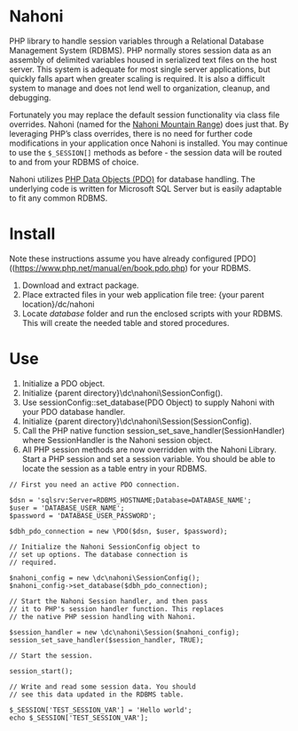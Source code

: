 # Nahoni
PHP library to handle session variables through a Relational Database Management System (RDBMS). PHP normally stores session data as an assembly of delimited variables housed in serialized text files on the host server. This system is adequate for most single server applications, but quickly falls apart when greater scaling is required. It is also a difficult system to manage and does not lend well to organization, cleanup, and debugging.

Fortunately you may replace the default session functionality via class file overrides. Nahoni (named for the [Nahoni Mountain Range](http://www.geodata.us/canada_names_maps/maps.php?featureid=KAENM&f=312)) does just that. By leveraging PHP’s class overrides, there is no need for further code modifications in your application once Nahoni is installed. You may continue to use the <code>$_SESSION[]</code> methods as before - the session data will be routed to and from your RDBMS of choice.

Nahoni utilizes [PHP Data Objects (PDO)](https://www.php.net/manual/en/book.pdo.php) for database handling. The underlying code is written for Microsoft SQL Server but is easily adaptable to fit any common RDBMS.  

# Install
Note these instructions assume you have already configured [PDO]((https://www.php.net/manual/en/book.pdo.php) for your RDBMS.

1. Download and extract package.
1. Place extracted files in your web application file tree: {your parent location}/dc/nahoni
1. Locate _database_ folder and run the enclosed scripts with your RDBMS. This will create the needed table and stored procedures.

# Use
1. Initialize a PDO object.
1. Initialize {parent directory}\dc\nahoni\SessionConfig().
1. Use sessionConfig::set_database(PDO Object) to supply Nahoni with your PDO database handler.
1. Initialize {parent directory}\dc\nahoni\Session(SessionConfig). 
1. Call the PHP native function session_set_save_handler(SessionHandler) where SessionHandler is the Nahoni session object.
1. All PHP session methods are now overridden with the Nahoni Library. Start a PHP session and set a session variable. You should be able to locate the session as a table entry in your RDBMS.

```	
// First you need an active PDO connection.

$dsn = 'sqlsrv:Server=RDBMS_HOSTNAME;Database=DATABASE_NAME';
$user = 'DATABASE_USER_NAME';
$password = 'DATABASE_USER_PASSWORD';

$dbh_pdo_connection = new \PDO($dsn, $user, $password);

// Initialize the Nahoni SessionConfig object to
// set up options. The database connection is
// required.

$nahoni_config = new \dc\nahoni\SessionConfig();
$nahoni_config->set_database($dbh_pdo_connection);

// Start the Nahoni Session handler, and then pass
// it to PHP's session handler function. This replaces
// the native PHP session handling with Nahoni.

$session_handler = new \dc\nahoni\Session($nahoni_config);
session_set_save_handler($session_handler, TRUE);

// Start the session.

session_start();

// Write and read some session data. You should
// see this data updated in the RDBMS table.

$_SESSION['TEST_SESSION_VAR'] = 'Hello world';
echo $_SESSION['TEST_SESSION_VAR'];
```

